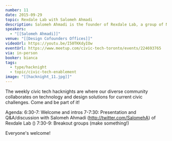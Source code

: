 ```yaml
---
number: 11
date: 2015-09-29
topic: Rexdale Lab with Salomeh Ahmadi
description: Salomeh Ahmadi is the founder of Rexdale Lab, a group of North Etobicoke citizens & professionals dedicated to creatively build with & champion community needs. https://rexdalelab.wordpress.com http://twitter.com/rexdalelab
speakers:
  - "[[Salomeh Ahmadi]]"
venue: "[[Design Cofounders Offices]]"
videoUrl: https://youtu.be/I50TKKdyIOw
eventUrl: https://www.meetup.com/civic-tech-toronto/events/224693765
via: in-person
booker: bianca
tags:
  - type/hacknight
  - topic/civic-tech-enablement
image: "[[hacknight_11.jpg]]"
---
```


The weekly civic tech hacknights are where our diverse community collaborates on technology and design solutions for current civic challenges. Come and be part of it!

Agenda:
6:30-7: Welcome and intros
7-7:30: Presentation and Q&A/discussion with Salomeh Ahmadi (http://twitter.com/SalomehA) of Rexdale Lab ()
7:30-9: Breakout groups (make something!)

Everyone's welcome!
